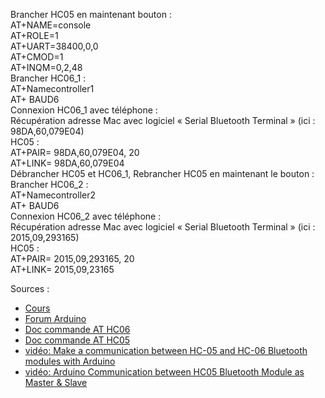Brancher HC05 en maintenant bouton :  
AT+NAME=console  
AT+ROLE=1  
AT+UART=38400,0,0  
AT+CMOD=1  
AT+INQM=0,2,48  
Brancher HC06_1 :   
AT+Namecontroller1  
AT+ BAUD6  
Connexion HC06_1 avec téléphone :  
Récupération adresse Mac avec logiciel « Serial Bluetooth Terminal » (ici : 98DA,60,079E04)  
HC05 :  
AT+PAIR= 98DA,60,079E04, 20  
AT+LINK= 98DA,60,079E04  
Débrancher HC05 et HC06_1, Rebrancher HC05 en maintenant le bouton :  
Brancher HC06_2 :  
AT+Namecontroller2  
AT+ BAUD6  
Connexion HC06_2 avec téléphone :  
Récupération adresse Mac avec logiciel « Serial Bluetooth Terminal » (ici : 2015,09,293165)  
HC05 :  
AT+PAIR= 2015,09,293165, 20  
AT+LINK= 2015,09,23165  
  
Sources :

- [Cours](https://users.polytech.unice.fr/~pmasson/Enseignement/Elements%20de%20robotique%20avec%20arduino%20-%20Communications%20RF%20-%20Projection%20-%20MASSON.pdf=)
- [Forum Arduino](https://forum.arduino.cc/t/hc05-bluetooth-with-multi-slaves/274151/7)
- [Doc commande AT HC06](https://btsciel.lyceehugobesancon.org/Module-bluetooth-HC06-commande-AT.html)
- [Doc commande AT HC05](https://s3-sa-east-1.amazonaws.com/robocore-lojavirtual/709/HC-05_ATCommandSet.pdf)
- [vidéo: Make a communication between HC-05 and HC-06 Bluetooth modules with Arduino](https://www.youtube.com/watch?v=Y2uwyUNt9ZM)
- [vidéo: Arduino Communication between HC05 Bluetooth Module as Master & Slave](https://www.youtube.com/watch?v=mC8HDjRdcso&t=1s)
